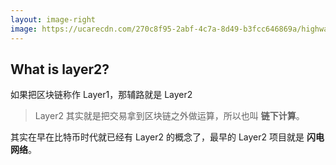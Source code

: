 ```yaml
---
layout: image-right
image: https://ucarecdn.com/270c8f95-2abf-4c7a-8d49-b3fcc646869a/highway9.jpg
---
```


## What is layer2?
如果把区块链称作 Layer1，那辅路就是 Layer2  
> Layer2 其实就是把交易拿到区块链之外做运算，所以也叫 **链下计算**。  

其实在早在比特币时代就已经有 Layer2 的概念了，最早的 Layer2 项目就是 **闪电网络**。